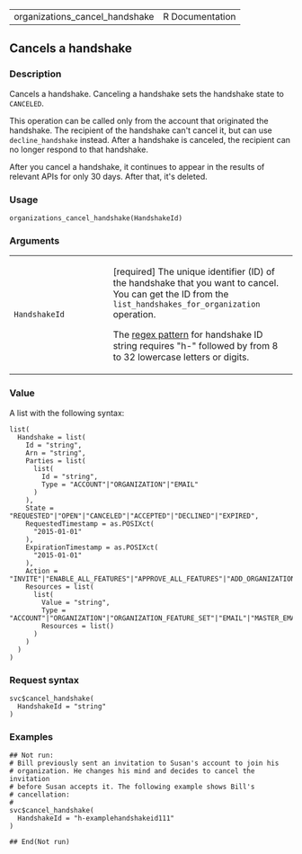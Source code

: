 <table style="width: 100%;">
<tbody>
<tr class="odd">
<td>organizations_cancel_handshake</td>
<td style="text-align: right;">R Documentation</td>
</tr>
</tbody>
</table>

## Cancels a handshake

### Description

Cancels a handshake. Canceling a handshake sets the handshake state to
`CANCELED`.

This operation can be called only from the account that originated the
handshake. The recipient of the handshake can't cancel it, but can use
`decline_handshake` instead. After a handshake is canceled, the
recipient can no longer respond to that handshake.

After you cancel a handshake, it continues to appear in the results of
relevant APIs for only 30 days. After that, it's deleted.

### Usage

    organizations_cancel_handshake(HandshakeId)

### Arguments

<table>
<colgroup>
<col style="width: 35%" />
<col style="width: 65%" />
</colgroup>
<tbody>
<tr class="odd">
<td><code
id="organizations_cancel_handshake_:_HandshakeId">HandshakeId</code></td>
<td><p>[required] The unique identifier (ID) of the handshake that you
want to cancel. You can get the ID from the
<code>list_handshakes_for_organization</code> operation.</p>
<p>The <a href="https://en.wikipedia.org/wiki/Regex">regex pattern</a>
for handshake ID string requires "h-" followed by from 8 to 32 lowercase
letters or digits.</p></td>
</tr>
</tbody>
</table>

### Value

A list with the following syntax:

    list(
      Handshake = list(
        Id = "string",
        Arn = "string",
        Parties = list(
          list(
            Id = "string",
            Type = "ACCOUNT"|"ORGANIZATION"|"EMAIL"
          )
        ),
        State = "REQUESTED"|"OPEN"|"CANCELED"|"ACCEPTED"|"DECLINED"|"EXPIRED",
        RequestedTimestamp = as.POSIXct(
          "2015-01-01"
        ),
        ExpirationTimestamp = as.POSIXct(
          "2015-01-01"
        ),
        Action = "INVITE"|"ENABLE_ALL_FEATURES"|"APPROVE_ALL_FEATURES"|"ADD_ORGANIZATIONS_SERVICE_LINKED_ROLE",
        Resources = list(
          list(
            Value = "string",
            Type = "ACCOUNT"|"ORGANIZATION"|"ORGANIZATION_FEATURE_SET"|"EMAIL"|"MASTER_EMAIL"|"MASTER_NAME"|"NOTES"|"PARENT_HANDSHAKE",
            Resources = list()
          )
        )
      )
    )

### Request syntax

    svc$cancel_handshake(
      HandshakeId = "string"
    )

### Examples

    ## Not run: 
    # Bill previously sent an invitation to Susan's account to join his
    # organization. He changes his mind and decides to cancel the invitation
    # before Susan accepts it. The following example shows Bill's
    # cancellation:
    # 
    svc$cancel_handshake(
      HandshakeId = "h-examplehandshakeid111"
    )

    ## End(Not run)
